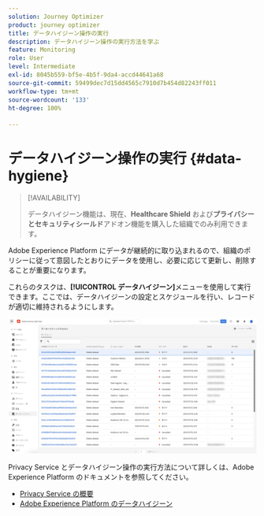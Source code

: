 ```yaml
---
solution: Journey Optimizer
product: journey optimizer
title: データハイジーン操作の実行
description: データハイジーン操作の実行方法を学ぶ
feature: Monitoring
role: User
level: Intermediate
exl-id: 8045b559-bf5e-4b5f-9da4-accd44641a68
source-git-commit: 59499dec7d15dd4565c7910d7b454d82243ff011
workflow-type: tm+mt
source-wordcount: '133'
ht-degree: 100%

---
```


# データハイジーン操作の実行 {#data-hygiene}

>[!AVAILABILITY]
>
>データハイジーン機能は、現在、**Healthcare Shield** および&#x200B;**プライバシーとセキュリティシールド**&#x200B;アドオン機能を購入した組織でのみ利用できます。


Adobe Experience Platform にデータが継続的に取り込まれるので、組織のポリシーに従って意図したとおりにデータを使用し、必要に応じて更新し、削除することが重要になります。

これらのタスクは、**[!UICONTROL データハイジーン]**&#x200B;メニューを使用して実行できます。ここでは、データハイジーンの設定とスケジュールを行い、レコードが適切に維持されるようにします。

![](assets/data-hygiene.png)

Privacy Service とデータハイジーン操作の実行方法について詳しくは、Adobe Experience Platform のドキュメントを参照してください。

* [Privacy Service の概要](https://experienceleague.adobe.com/docs/experience-platform/privacy/home.html?lang=ja)
* [Adobe Experience Platform のデータハイジーン](https://experienceleague.adobe.com/docs/experience-platform/hygiene/home.html?lang=ja)
